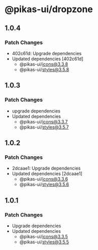 # @pikas-ui/dropzone

## 1.0.4

### Patch Changes

- 402c61d: Upgrade dependencies
- Updated dependencies [402c61d]
  - @pikas-ui/icons@3.3.8
  - @pikas-ui/styles@3.5.8

## 1.0.3

### Patch Changes

- upgrade dependencies
- Updated dependencies
  - @pikas-ui/icons@3.3.7
  - @pikas-ui/styles@3.5.7

## 1.0.2

### Patch Changes

- 2dcaae1: Upgrade dependencies
- Updated dependencies [2dcaae1]
  - @pikas-ui/icons@3.3.6
  - @pikas-ui/styles@3.5.6

## 1.0.1

### Patch Changes

- Upgrade dependencies
- Updated dependencies
  - @pikas-ui/icons@3.3.5
  - @pikas-ui/styles@3.5.5
